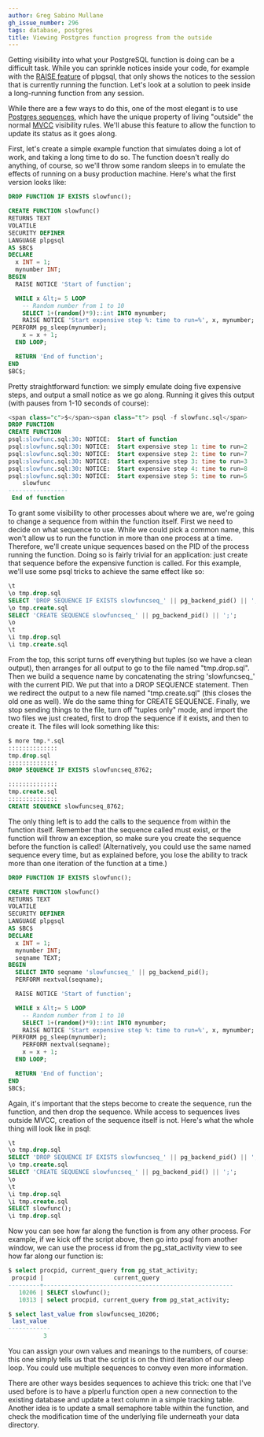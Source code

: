 ```yaml
---
author: Greg Sabino Mullane
gh_issue_number: 296
tags: database, postgres
title: Viewing Postgres function progress from the outside
---
```




Getting visibility into what your PostgreSQL function is doing can be a difficult task. While you can sprinkle notices inside your code, for example with the [RAISE feature](http://www.postgresql.org/docs/current/static/plpgsql-errors-and-messages.html) of plpgsql, that only shows the notices to the session that is currently running the function. Let's look at a solution to peek inside a long-running function from any session.

While there are a few ways to do this, one of the most elegant is to use [Postgres sequences](http://www.postgresql.org/docs/current/static/functions-sequence.html), which have the unique property of living "outside" the normal [MVCC](http://wiki.postgresql.org/wiki/MVCC) visibility rules. We'll abuse this feature to allow the function to update its status as it goes along.

First, let's create a simple example function that simulates doing a lot of work, and taking a long time to do so. The function doesn't really do anything, of course, so we'll throw some random sleeps in to emulate the effects of running on a busy production machine. Here's what the first version looks like:

```sql
DROP FUNCTION IF EXISTS slowfunc();

CREATE FUNCTION slowfunc()
RETURNS TEXT
VOLATILE
SECURITY DEFINER
LANGUAGE plpgsql
AS $BC$
DECLARE
  x INT = 1;
  mynumber INT;
BEGIN
  RAISE NOTICE 'Start of function';

  WHILE x &lt;= 5 LOOP
    -- Random number from 1 to 10
    SELECT 1+(random()*9)::int INTO mynumber;
    RAISE NOTICE 'Start expensive step %: time to run=%', x, mynumber;
 PERFORM pg_sleep(mynumber);
    x = x + 1;
  END LOOP;

  RETURN 'End of function';
END
$BC$;
```

Pretty straightforward function: we simply emulate doing five expensive steps, and output a small notice as we go along. Running it gives this output (with pauses from 1-10 seconds of course):

```sql
<span class="c">$</span><span class="t"> psql -f slowfunc.sql</span>
DROP FUNCTION
CREATE FUNCTION
psql:slowfunc.sql:30: NOTICE:  Start of function
psql:slowfunc.sql:30: NOTICE:  Start expensive step 1: time to run=2
psql:slowfunc.sql:30: NOTICE:  Start expensive step 2: time to run=7
psql:slowfunc.sql:30: NOTICE:  Start expensive step 3: time to run=3
psql:slowfunc.sql:30: NOTICE:  Start expensive step 4: time to run=8
psql:slowfunc.sql:30: NOTICE:  Start expensive step 5: time to run=5
    slowfunc     
-----------------
 End of function
```

To grant some visibility to other processes about where we are, we're going to change a sequence from within the function itself. First we need to decide on what sequence to use. While we could pick a common name, this won't allow us to run the function in more than one process at a time. Therefore, we'll create unique sequences based on the PID of the process running the function. Doing so is fairly trivial for an application: just create that sequence before the expensive function is called. For this example, we'll use some psql tricks to achieve the same effect like so:

```sql
\t
\o tmp.drop.sql
SELECT 'DROP SEQUENCE IF EXISTS slowfuncseq_' || pg_backend_pid() || ';';
\o tmp.create.sql
SELECT 'CREATE SEQUENCE slowfuncseq_' || pg_backend_pid() || ';';
\o
\t
\i tmp.drop.sql
\i tmp.create.sql
```

From the top, this script turns off everything but tuples (so we have a clean output), then arranges for all output to go to the file named "tmp.drop.sql". Then we build a sequence name by concatenating the string 'slowfuncseq_' with the current PID. We put that into a DROP SEQUENCE statement. Then we redirect the output to a new file named "tmp.create.sql" (this closes the old one as well). We do the same thing for CREATE SEQUENCE. Finally, we stop sending things to the file, turn off "tuples only" mode, and import the two files we just created, first to drop the sequence if it exists, and then to create it. The files will look something like this:

```sql
$ more tmp.*.sql
::::::::::::::
tmp.drop.sql
::::::::::::::
DROP SEQUENCE IF EXISTS slowfuncseq_8762;

::::::::::::::
tmp.create.sql
::::::::::::::
CREATE SEQUENCE slowfuncseq_8762;
```

The only thing left is to add the calls to the sequence from within the function itself. Remember that the sequence called must exist, or the function will throw an exception, so make sure you create the sequence before the function is called! (Alternatively, you could use the same named sequence every time, but as explained before, you lose the ability to track more than one iteration of the function at a time.)

```sql
DROP FUNCTION IF EXISTS slowfunc();

CREATE FUNCTION slowfunc()
RETURNS TEXT
VOLATILE
SECURITY DEFINER
LANGUAGE plpgsql
AS $BC$
DECLARE
  x INT = 1;
  mynumber INT;
  seqname TEXT;
BEGIN
  SELECT INTO seqname 'slowfuncseq_' || pg_backend_pid();
  PERFORM nextval(seqname);

  RAISE NOTICE 'Start of function';

  WHILE x &lt;= 5 LOOP
    -- Random number from 1 to 10
    SELECT 1+(random()*9)::int INTO mynumber;
    RAISE NOTICE 'Start expensive step %: time to run=%', x, mynumber;
 PERFORM pg_sleep(mynumber);
    PERFORM nextval(seqname);
    x = x + 1;
  END LOOP;

  RETURN 'End of function';
END
$BC$;
```

Again, it's important that the steps become to create the sequence, run the function, and then drop the sequence. While access to sequences lives outside MVCC, creation of the sequence itself is not. Here's what the whole thing will look like in psql:

```sql
\t
\o tmp.drop.sql
SELECT 'DROP SEQUENCE IF EXISTS slowfuncseq_' || pg_backend_pid() || ';';
\o tmp.create.sql
SELECT 'CREATE SEQUENCE slowfuncseq_' || pg_backend_pid() || ';';
\o
\t
\i tmp.drop.sql
\i tmp.create.sql
SELECT slowfunc();
\i tmp.drop.sql
```

Now you can see how far along the function is from any other process. For example, if we kick off the script above, then go into psql from another window, we can use the process id from the pg_stat_activity view to see how far along our function is:

```sql
$ select procpid, current_query from pg_stat_activity;
 procpid |                    current_query                     
---------+------------------------------------------------------
   10206 | SELECT slowfunc();
   10313 | select procpid, current_query from pg_stat_activity;

$ select last_value from slowfuncseq_10206;
 last_value 
------------
          3
```

You can assign your own values and meanings to the numbers, of course: this one simply tells us that the script is on the third iteration of our sleep loop. You could use multiple sequences to convey even more information.

There are other ways besides sequences to achieve this trick: one that I've used before is to have a plperlu function open a new connection to the existing database and update a text column in a simple tracking table. Another idea is to update a small semaphore table within the function, and check the modification time of the underlying file underneath your data directory.


